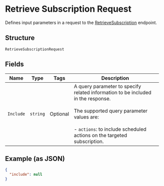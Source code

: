 
# Retrieve Subscription Request

Defines input parameters in a request to the
[RetrieveSubscription](../../doc/api/subscriptions.md#retrieve-subscription) endpoint.

## Structure

`RetrieveSubscriptionRequest`

## Fields

| Name | Type | Tags | Description |
|  --- | --- | --- | --- |
| `Include` | `string` | Optional | A query parameter to specify related information to be included in the response.<br><br>The supported query parameter values are:<br><br>- `actions`: to include scheduled actions on the targeted subscription. |

## Example (as JSON)

```json
{
  "include": null
}
```

